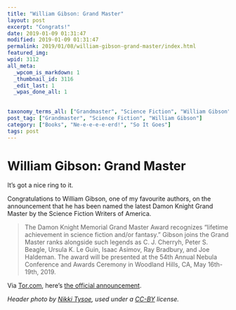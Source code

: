 ```yaml
---
title: "William Gibson: Grand Master"
layout: post
excerpt: "Congrats!"
date: 2019-01-09 01:31:47
modified: 2019-01-09 01:31:47
permalink: 2019/01/08/william-gibson-grand-master/index.html
featured_img: 
wpid: 3112
all_meta: 
  _wpcom_is_markdown: 1
  _thumbnail_id: 3116
  _edit_last: 1
  _wpas_done_all: 1
  
  
taxonomy_terms_all: ["Grandmaster", "Science Fiction", "William Gibson", "Books", "Ne-e-e-e-e-erd!", "So It Goes"]
post_tag: ["Grandmaster", "Science Fiction", "William Gibson"]
category: ["Books", "Ne-e-e-e-e-erd!", "So It Goes"]
tags: post
---
```


# William Gibson: Grand Master

It’s got a nice ring to it.

Congratulations to William Gibson, one of my favourite authors, on the announcement that he has been named the latest Damon Knight Grand Master by the Science Fiction Writers of America.

> The Damon Knight Memorial Grand Master Award recognizes “lifetime achievement in science fiction and/or fantasy.” Gibson joins the Grand Master ranks alongside such legends as C. J. Cherryh, Peter S. Beagle, Ursula K. Le Guin, Isaac Asimov, Ray Bradbury, and Joe Haldeman. The award will be presented at the 54th Annual Nebula Conference and Awards Ceremony in Woodland Hills, CA, May 16th-19th, 2019.

Via [Tor.com](https://www.tor.com/2019/01/08/sfwa-names-william-gibson-as-newest-damon-knight-grand-master/), here’s [the official announcement](https://nebulas.sfwa.org/sfwa-announces-newest-damon-knight-grand-master-william-gibson/).

*Header photo by [Nikki Tysoe](https://www.flickr.com/photos/fimbrethil/5086675044/), used under a* [*CC-BY*](https://creativecommons.org/licenses/by/2.0/) *license.*